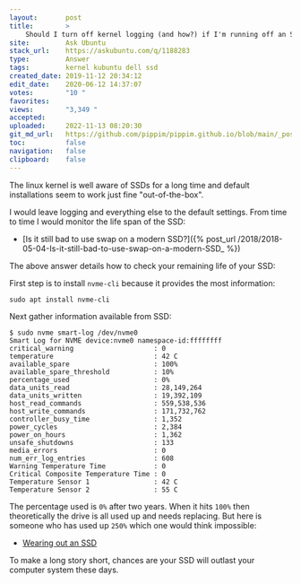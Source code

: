 ```yaml
---
layout:       post
title:        >
    Should I turn off kernel logging (and how?) if I'm running off an SSD?
site:         Ask Ubuntu
stack_url:    https://askubuntu.com/q/1188283
type:         Answer
tags:         kernel kubuntu dell ssd
created_date: 2019-11-12 20:34:12
edit_date:    2020-06-12 14:37:07
votes:        "10 "
favorites:    
views:        "3,349 "
accepted:     
uploaded:     2022-11-13 08:20:30
git_md_url:   https://github.com/pippim/pippim.github.io/blob/main/_posts/2019/2019-11-12-Should-I-turn-off-kernel-logging-_and-how__-if-I_m-running-off-an-SSD_.md
toc:          false
navigation:   false
clipboard:    false
---
```


The linux kernel is well aware of SSDs for a long time and default installations seem to work just fine "out-of-the-box".

I would leave logging and everything else to the default settings. From time to time I would monitor the life span of the SSD:

- [Is it still bad to use swap on a modern SSD?]({% post_url /2018/2018-05-04-Is-it-still-bad-to-use-swap-on-a-modern-SSD_ %})

The above answer details how to check your remaining life of your SSD:

First step is to install `nvme-cli` because it provides the most information:

``` 
sudo apt install nvme-cli
```

Next gather information available from SSD:

``` 
$ sudo nvme smart-log /dev/nvme0
Smart Log for NVME device:nvme0 namespace-id:ffffffff
critical_warning                    : 0
temperature                         : 42 C
available_spare                     : 100%
available_spare_threshold           : 10%
percentage_used                     : 0%
data_units_read                     : 28,149,264
data_units_written                  : 19,392,109
host_read_commands                  : 559,538,536
host_write_commands                 : 171,732,762
controller_busy_time                : 1,352
power_cycles                        : 2,384
power_on_hours                      : 1,362
unsafe_shutdowns                    : 133
media_errors                        : 0
num_err_log_entries                 : 608
Warning Temperature Time            : 0
Critical Composite Temperature Time : 0
Temperature Sensor 1                : 42 C
Temperature Sensor 2                : 55 C
```

The percentage used is `0%` after two years. When it hits `100%` then theoretically the drive is all used up and needs replacing. But here is someone who has used up `250%` which one would think impossible:

- [Wearing out an SSD][1]

To make a long story short, chances are your SSD will outlast your computer system these days.

  [1]: http://smalldatum.blogspot.com/2017/10/wearing-out-ssd.html
